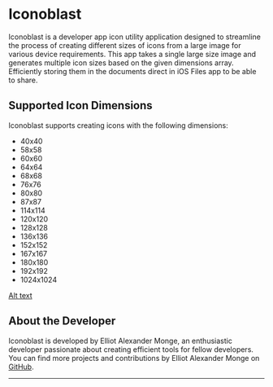 # Iconoblast

Iconoblast is a developer app icon utility application designed to streamline the process of creating different sizes of icons from a large image for various device requirements. This app takes a single large size image and generates multiple icon sizes based on the given dimensions array. Efficiently storing them in the documents direct in iOS Files app to be able to share. 

## Supported Icon Dimensions
Iconoblast supports creating icons with the following dimensions:
- 40x40
- 58x58
- 60x60
- 64x64
- 68x68
- 76x76
- 80x80
- 87x87 
- 114x114
- 120x120
- 128x128
- 136x136
- 152x152
- 167x167
- 180x180
- 192x192
- 1024x1024

[Alt text](https://github.com/EAM777/Iconoblast/blob/main/iconoblast_sc1.jpeg)

## About the Developer
Iconoblast is developed by Elliot Alexander Monge, an enthusiastic developer passionate about creating efficient tools for fellow developers. You can find more projects and contributions by Elliot Alexander Monge on [GitHub](https://github.com/EAM777).

---

